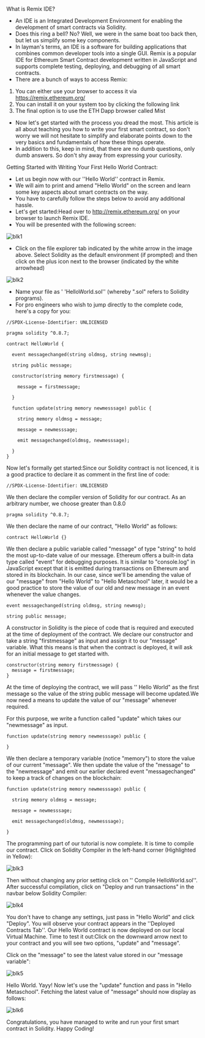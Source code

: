 What is Remix IDE?
- An IDE is an Integrated Development Environment for enabling the development of smart contracts via Solidity. 
- Does this ring a bell? No? Well, we were in the same boat too back then, but let us simplify some key components. 
- In layman's terms, an IDE is a software for building applications that combines common developer tools into a single GUI. Remix is a popular IDE for Ethereum Smart Contract development written in JavaScript and supports complete testing, deploying, and debugging of all smart contracts. 
- There are a bunch of ways to access Remix:
 1. You can either use your browser to access it via https://remix.ethereum.org/
 2. You can install it on your system too by clicking the following link
 3. The final option is to use the ETH Dapp browser called Mist
- Now let's get started with the process you dread the most. This article is all about teaching you how to write your first smart contract, so don't worry we will not hesitate to simplify and elaborate points down to the very basics and fundamentals of how these things operate. 
- In addition to this, keep in mind, that there are no dumb questions, only dumb answers. So don't shy away from expressing your curiosity.

Getting Started with Writing Your First Hello World Contract:
- Let us begin now with our ''Hello World'' contract in Remix. 
- We will aim to print and amend "Hello World" on the screen and learn some key aspects about smart contracts on the way. 
- You have to carefully follow the steps below to avoid any additional hassle. 
- Let's get started:Head over to http://remix.ethereum.org/ on your browser to launch Remix IDE. 
- You will be presented with the following screen:

![blk1](https://user-images.githubusercontent.com/60461421/196399363-044c7116-0bfb-40b7-8bbc-9aa7a37d57e5.png)

- Click on the file explorer tab indicated by the white arrow in the image above. Select Solidity as the default environment (if prompted) and then click on the plus icon next to the browser (indicated by the white arrowhead)

![blk2](https://user-images.githubusercontent.com/60461421/196399508-2eaa5ac6-5eea-44dd-8ca1-54b68534c7c1.png)

- Name your file as ' 'HelloWorld.sol'' (whereby ".sol" refers to Solidity programs).
- For pro engineers who wish to jump directly to the complete code, here's a copy for you:

```
//SPDX-License-Identifier: UNLICENSED

pragma solidity ^0.8.7;

contract HelloWorld {

  event messagechanged(string oldmsg, string newmsg);

  string public message;

  constructor(string memory firstmessage) {

    message = firstmessage;

  }

  function update(string memory newmesssage) public {

    string memory oldmsg = message;

    message = newmesssage;

    emit messagechanged(oldmsg, newmesssage);

  }
}
```

Now let's formally get started:Since our Solidity contract is not licenced, it is a good practice to declare it as comment in the first line of code:

```
//SPDX-License-Identifier: UNLICENSED
```

We then declare the compiler version of Solidity for our contract. As an arbitrary number, we choose greater than 0.8.0

```
pragma solidity ^0.8.7;
```

We then declare the name of our contract, "Hello World" as follows:

```
contract HelloWorld {}
```

We then declare a public variable called "message" of type "string" to hold the most up-to-date value of our message. Ethereum offers a built-in data type called "event" for debugging purposes. It is similar to "console.log" in JavaScript except that it is emitted during transactions on Ethereum and stored in its blockchain. In our case, since we'll be amending the value of our "message" from "Hello World" to "Hello Metaschool" later, it would be a good practice to store the value of our old and new message in an event whenever the value changes.

```
event messagechanged(string oldmsg, string newmsg);

string public message;
```

A constructor in Solidity is the piece of code that is required and executed at the time of deployment of the contract. We declare our constructor and take a string "firstmessage" as input and assign it to our "message" variable. What this means is that when the contract is deployed, it will ask for an initial message to get started with.

```
constructor(string memory firstmessage) {
  message = firstmessage;
}
```

At the time of deploying the contract, we will pass '' Hello World" as the first message so the value of the string public message will become updated.We now need a means to update the value of our "message" whenever required. 

For this purpose, we write a function called "update" which takes our "newmessage" as input.

```
function update(string memory newmesssage) public {

}
```

We then declare a temporary variable (notice "memory") to store the value of our current "message". We then update the value of the "message" to the "newmessage" and emit our earlier declared event "messagechanged" to keep a track of changes on the blockchain:

```
function update(string memory newmesssage) public {

  string memory oldmsg = message;

  message = newmesssage;

  emit messagechanged(oldmsg, newmesssage);

}
```

The programming part of our tutorial is now complete. It is time to compile our contract. Click on Solidity Compiler in the left-hand corner (Highlighted in Yellow):

![blk3](https://user-images.githubusercontent.com/60461421/196402850-1fe9de6c-1ef8-448e-931d-b263ac6c8089.png)

Then without changing any prior setting click on '' Compile HelloWorld.sol''. After successful compilation, click on "Deploy and run transactions" in the navbar below Solidity Compiler:

![blk4](https://user-images.githubusercontent.com/60461421/196403034-e5a68f01-5fe4-4b1b-83d9-5575a06acd90.png)

You don't have to change any settings, just pass in "Hello World" and click "Deploy". You will observe your contract appears in the ''Deployed Contracts Tab''. Our Hello World contract is now deployed on our local Virtual Machine. Time to test it out:Click on the downward arrow next to your contract and you will see two options, "update" and "message". 

Click on the "message" to see the latest value stored in our "message variable":

![blk5](https://user-images.githubusercontent.com/60461421/196403265-e7e9ea8d-ede3-4373-b163-2e0bb1f032ec.png)

Hello World. Yayy! Now let's use the "update" function and pass in "Hello Metaschool". Fetching the latest value of "message" should now display as follows:

![blk6](https://user-images.githubusercontent.com/60461421/196403437-e00c6f8f-a853-4434-98ce-f7b5ae1dde60.png)

Congratulations, you have managed to write and run your first smart contract in Solidity. Happy Coding!



